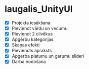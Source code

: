 # laugalis_UnityUI
- [x] Projekta iesākšana
- [x] Pievienot vārdu un vecumu
- [x] Pievienot 2 cilvēkus
- [x] Apģērbu kategorijas
- [x] Skaņas efekti
- [x] Pievienots apraksts
- [x] Apģerba platumu un garumu slideri
- [x] Darba nodošana
